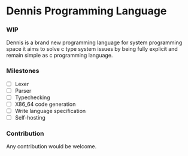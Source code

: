 # Dennis Programming Language
### WIP
Dennis is a brand new programming language for system programming space it aims to solve c type system issues by being fully explicit and remain simple as c programming language.

### Milestones
- [ ] Lexer
- [ ] Parser 
- [ ] Typechecking
- [ ] X86_64 code generation
- [ ] Write language specification
- [ ] Self-hosting

### Contribution
Any contribution would be welcome.
